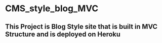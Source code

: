 # CMS_style_blog_MVC

## This Project is Blog Style site that is built in MVC Structure and is deployed on Heroku